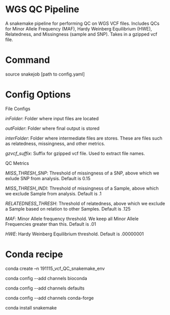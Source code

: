 # WGS QC Pipeline

A snakemake pipeline for performing QC on WGS VCF files. Includes QCs for Minor Allele Frequency (MAF), Hardy Weinberg Equilibrium (HWE), Relatedness, and Missingness (sample and SNP). Takes in a gzipped vcf file.

# Command

source snakejob [path to config.yaml]

# Config Options

File Configs

*inFolder*: Folder where input files are located

*outFolder*: Folder where final output is stored

*interFolder*: Folder where intermediate files are stores. These are files such as relatedness, missingness, and other metrics.

*gzvcf_suffix*: Suffix for gzipped vcf file. Used to extract file names.


QC Metrics

*MISS_THRESH_SNP*: Threshold of missingness of a SNP, above which we exlude SNP from analysis. Default is 0.15

*MISS_THRESH_INDI*: Threshold of missingness of a Sample, above which we exclude Sample from analysis. Default is .1

*RELATEDNESS_THRESH*: Threshold of relatedness, above which we exclude a Sample based on relation to other Samples. Default is .125

*MAF*: Minor Allele frequency threshold. We keep all Minor Allele Frequencies greater than this. Default is .01

*HWE*: Hardy Weinberg Equilibrium threshold. Default is .00000001

# Conda recipe

conda create –n 191115_vcf_QC_snakemake_env

conda config --add channels bioconda

conda config --add channels defaults

conda config --add channels conda-forge

conda install snakemake
